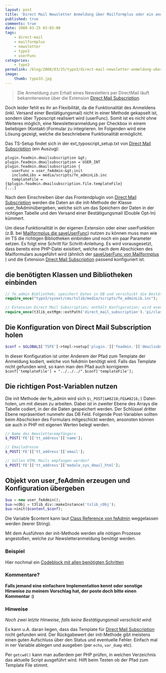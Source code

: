 ```yaml
---
layout: post
title: 'Direct Mail Newsletter Anmeldung über Mailformplus oder ein anderes Kontaktformular'
published: true
comments: true
date: 2008-03-25 03:03:00
tags:
    - direct-mail
    - mailformplus
    - newsletter
    - typo3
    - userFunc
categories:
    - typo3
permalink: /blog/2008/03/25/typo3/direct-mail-newsletter-anmeldung-uber-mailformplus-oder-ein-anderes-kontaktformular
image:
    thumb: typo33.jpg
---
```

> Die Anmeldung zum Erhalt eines Newsletters per DirectMail läuft bekannterweise über die Extension [Direct Mail Subscription][1].

Doch leider fehlt es ihr an Flexibilität, da die Funktionalität des Anmeldens (inkl. Versand einer Bestätigungsmail)
 nicht in einer Methode gekapselt ist, sondern über Typoscript realisiert wird (userFunc). Somit ist es
  nicht ohne Weiteres möglich, eine Newsletteranmeldung per Checkbox in einem beliebigen (Kontakt-)Formular zu
   integrieren. Im Folgenden wird eine Lösung gezeigt, welche die beschriebene Funktionalität ermöglicht.
  
Das TS-Setup findet sich in der ext\_typoscript\_setup.txt von [Direct Mail Subscription][1] (ein Auszug):

```typoscript
plugin.feadmin.dmailsubscription &gt;
plugin.feadmin.dmailsubscription = USER_INT
plugin.feadmin.dmailsubscription {
   userFunc = user_feAdmin-&gt;init
   includeLibs = media/scripts/fe_adminLib.inc
   templateFile = {$plugin.feadmin.dmailsubscription.file.templateFile}
[...]
```

Nach dem Einschreiben über das Frontendplugin von [Direct Mail Subscription][1] werden die Daten an die init-Methode
 der Klasse user_feAdminübergeben, welche sich um das Speichern der Daten in der richtigen Tabelle und den Versand 
 einer Bestätigungsmail (Double Opt-In) kümmert.

Um diese Funktionalität in der eigenen Extension oder einer userFunktion (z.B. bei [Mailformplus die saveUserFunc][2])
 nutzen zu können muss man wie im TS die richtigen Bibliotheken einbinden und noch ein paar Parameter setzen.
  Es folgt eine Schritt für Schritt-Anleitung. Es wird vorausgesetzt, dass bereits eine PHP-Datei exisitiert, 
  welche nach dem Abschicken des Mailformulars ausgeführt wird (ähnlich der [saveUserFunc von Mailformplus][3] )
   und die Extension [Direct Mail Subscription][4] passend konfiguriert ist.

## die benötigten Klassen und Bibliotheken einbinden

```php
// fe_admin Bibliothek; speichert Daten in DB und verschickt die Bestätigungsmail
require_once("typo3/sysext/cms/tslib/media/scripts/fe_adminLib.inc");

// Extension Direct Mail Subscription; enthält Konfiguration; wird eventuell nicht gebraucht(?)
require_once(t3lib_extMgm::extPath('direct_mail_subscription').'pi/class.dmailsubscribe.php');
```

## Die Konfiguration von Direct Mail Subscription holen

```php
$conf = $GLOBALS['TSFE']->tmpl->setup['plugin.']['feadmin.']['dmailsubscription.'];
```

In dieser Konfiguration ist unter Anderem der Pfad zum Template der Anmeldung kodiert, welche von feAdmin benötigt wird.
 Falls das Template nicht gefunden wird, so kann man den Pfad auch korrigieren 
 `$conf['templateFile'] = "../../../".$conf['templateFile'];`

## Die richtigen Post-Variablen nutzen

Die init Methode der fe\_admin wird sich `$\_POST[&#8218;FE&#8216;]` Daten holen, um mit diesen zu arbeiten. 
Dabei ist in zweiter Ebene des Arrays die Tabelle codiert, in der die Daten gespeichert werden. Der Schlüssel dritter 
Ebene repräsentiert nunmehr das DB Feld. Folgende Post-Variablen sollten beim Abschicken des Formulars mitgeschickt 
werden, ansonsten können sie auch in PHP mit eigenen Werten belegt werden.

```php
// Name des Newsletterempfängers
$_POST['FE']['tt_address']['name'];

// Emailadresse
$_POST['FE']['tt_address']['email'];

// Sollen HTML Mails empfangen werden?
$_POST['FE']['tt_address']['module_sys_dmail_html'];
```

## Objekt von user_feAdmin erzeugen und Konfiguration übergeben

```php
$ua = new user_feAdmin();
$ua->cObj = t3lib_div::makeInstance('tslib_cObj');
$ua->init($content,$conf);
```

Die Variable $content kann laut [Class Reference von feAdmin][5] weggelassen werden (leerer String).

Mit dem Ausführen der init-Methode werden alle nötigen Prozesse angestoßen, welche zur Newsletteranmeldung benötigt werden.

### Beispiel

Hier nochmal ein [Codeblock mit allen benötigten Schritten][6]

### Kommentare?

**Falls jemand eine einfachere Implementation kennt oder sonstige Hinweise zu meinem Vorschlag hat, 
der poste doch bitte einen Kommentar :)** 

### Hinweise

_Noch zwei letzte Hinweise, falls keine Bestätigungsmail verschickt wird:_

Es kann u.A. daran liegen, dass das Template für [Direct Mail Subscription][4] nicht gefunden wird. 
Der Rückgabewert der init-Methode gibt meistens einen guten Aufschluss über den Status und eventuelle Fehler. 
Einfach mal in ner Variable ablegen und ausgeben (per `echo`, `var_dump` etc).

Per `getcwd()` kann man außerdem per PHP prüfen, in welchen Verzeichnis das aktuelle Script ausgeführt wird. 
Hilft beim Testen ob der Pfad zum Template File stimmt.

 [1]: http://typo3.org/extensions/repository/view/direct_mail_subscription/1.1.0/ "Seite der Extension auf Typo3.org besuchen (öffnet neues Fenster)"
 [2]: http://typo3.org/documentation/document-library/extension-manuals/th_mailformplus/4.0.5/view/1/5/#id3823153 "Dokumentation der saveUserFunc auf Typo3.org in neuem Fenster öffnen"
 [3]: http://typo3.org/documentation/document-library/extension-manuals/th_mailformplus/4.0.5/view/1/5/#id3823153
 [4]: http://typo3.org/extensions/repository/view/direct_mail_subscription/1.1.0/
 [5]: http://doc-typo3.ameos.com/4.1.0/classuser__feAdmin.html "Class Reference von feAdmin  öffnen"
 [6]: /uploads/example_newslettersub.txt "Beispiel"